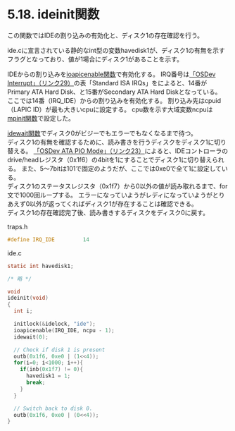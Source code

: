 # 5.18. ideinit関数
この関数ではIDEの割り込みの有効化と、ディスク1の存在確認を行う。

ide.cに宣言されている静的なint型の変数havedisk1が、ディスク1の有無を示すフラグとなっており、値が1場合にディスク1があることを示す。  

IDEからの割り込みを[ioapicenable関数](/chapter_05/05_09_consoleinit.md#ioapicenable関数)で有効化する。
IRQ番号は[「OSDev Interrupt」（リンク29）](https://wiki.osdev.org/Interrupts)の表「Standard ISA IRQs」をによると、14番がPrimary ATA Hard Disk、と15番がSecondary ATA Hard Diskとなっている。
ここでは14番（IRQ\_IDE）からの割り込みを有効化する。
割り込み先はcpuid（LAPIC ID）が最も大きいcpuに設定する。
cpu数を示す大域変数ncpuは[mpinit関数](/chapter_05/05_04_mpinit.md)で設定した。

[idewait関数](/chapter_05/05_12_bcache.md#ディスクの読み書きiderw関数)でディスク0がビジーでもエラーでもなくなるまで待つ。  
ディスク1の有無を確認するために、読み書きを行うディスクをディスク1に切り替える。
[「OSDev ATA PIO Mode」（リンク23）](https://wiki.osdev.org/ATA_PIO_Mode)によると、IDEコントローラのdrive/headレジスタ（0x1f6）の4bitを1にすることでディスク1に切り替えられる。
また、5～7bitは101で固定のようだが、ここでは0xe0で全て1に設定している。  
ディスク1のステータスレジスタ（0x1f7）から0以外の値が読み取れるまで、for文で1000回ループする。
エラーになっていようがレディになっていようがとりあえず0以外が返ってくればディスク1が存在することは確認できる。  
ディスク1の存在確認完了後、読み書きするディスクをディスク0に戻す。

traps.h
```c
#define IRQ_IDE         14
```

ide.c
```c
static int havedisk1;

/* 略 */

void
ideinit(void)
{
  int i;

  initlock(&idelock, "ide");
  ioapicenable(IRQ_IDE, ncpu - 1);
  idewait(0);

  // Check if disk 1 is present
  outb(0x1f6, 0xe0 | (1<<4));
  for(i=0; i<1000; i++){
    if(inb(0x1f7) != 0){
      havedisk1 = 1;
      break;
    }
  }

  // Switch back to disk 0.
  outb(0x1f6, 0xe0 | (0<<4));
}
```

